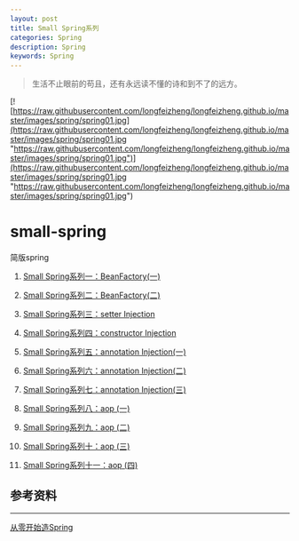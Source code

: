 ```yaml
---
layout: post
title: Small Spring系列
categories: Spring
description: Spring
keywords: Spring
---
```


>生活不止眼前的苟且，还有永远读不懂的诗和到不了的远方。

[![https://raw.githubusercontent.com/longfeizheng/longfeizheng.github.io/master/images/spring/spring01.jpg](https://raw.githubusercontent.com/longfeizheng/longfeizheng.github.io/master/images/spring/spring01.jpg "https://raw.githubusercontent.com/longfeizheng/longfeizheng.github.io/master/images/spring/spring01.jpg")](https://raw.githubusercontent.com/longfeizheng/longfeizheng.github.io/master/images/spring/spring01.jpg "https://raw.githubusercontent.com/longfeizheng/longfeizheng.github.io/master/images/spring/spring01.jpg")

# small-spring
简版spring

1. <a href="http://niocoder.com/2019/01/14/Small-Spring%E7%B3%BB%E5%88%97%E4%B8%80-BeanFactory(%E4%B8%80)/">Small Spring系列一：BeanFactory(一)</a>

2. <a href="http://niocoder.com/2019/01/16/Small-Spring%E7%B3%BB%E5%88%97%E4%BA%8C-BeanFactory(%E4%BA%8C)/">Small Spring系列二：BeanFactory(二)</a>

3. <a href="http://niocoder.com/2019/01/23/Small-Spring%E7%B3%BB%E5%88%97%E4%B8%89-setter-Injection/">Small Spring系列三：setter Injection</a>

4. <a href="http://niocoder.com/2019/01/25/Small-Spring%E7%B3%BB%E5%88%97%E5%9B%9B-constructor-Injection/">Small Spring系列四：constructor Injection</a>

5. <a href="http://niocoder.com/2019/02/11/Small-Spring%E7%B3%BB%E5%88%97%E4%BA%94-annotation-Injection(%E4%B8%80)/">Small Spring系列五：annotation Injection(一)</a>

6. <a href="http://niocoder.com/2019/02/12/Small-Spring%E7%B3%BB%E5%88%97%E5%85%AD-annotation-Injection(%E4%BA%8C)/">Small Spring系列六：annotation Injection(二)</a>

7. <a href="http://niocoder.com/2019/02/13/Small-Spring%E7%B3%BB%E5%88%97%E4%B8%83-annotation-Injection(%E4%B8%89)/">Small Spring系列七：annotation Injection(三)</a>

8. <a href="http://niocoder.com/2019/02/16/Small-Spring%E7%B3%BB%E5%88%97%E5%85%AB-aop(%E4%B8%80)/">Small Spring系列八：aop (一)</a>

9. <a href="https://niocoder.com/2019/02/22/Small-Spring%E7%B3%BB%E5%88%97%E4%B9%9D-aop(%E4%BA%8C)/">Small Spring系列九：aop (二)</a>

10. <a href="https://niocoder.com/2019/02/25/Small-Spring%E7%B3%BB%E5%88%97%E5%8D%81-aop(%E4%B8%89)/">Small Spring系列十：aop (三)</a>

11. <a href="https://niocoder.com/2019/03/01/Small-Spring%E7%B3%BB%E5%88%97%E5%8D%81%E4%B8%80-aop(%E5%9B%9B)/">Small Spring系列十一：aop (四)</a>

## 参考资料 ##

---
[从零开始造Spring](https://mp.weixin.qq.com/s/gbvdwpPtQcjyaigRBDjd-Q)
